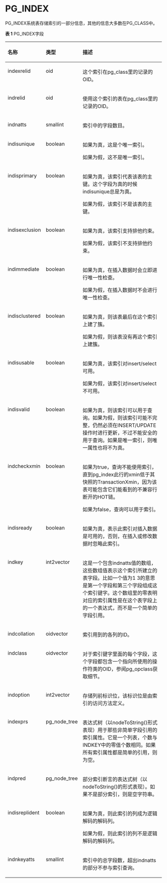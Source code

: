 # PG\_INDEX

PG\_INDEX系统表存储索引的一部分信息，其他的信息大多数在PG\_CLASS中。

**表 1**  PG\_INDEX字段

<a name="zh-cn_topic_0283137672_zh-cn_topic_0237122293_zh-cn_topic_0059777688_t553335b97ca24b16be6f2a8fad19d59a"></a>
<table><thead align="left"><tr id="zh-cn_topic_0283137672_zh-cn_topic_0237122293_zh-cn_topic_0059777688_r77b1feeaf06f47c39276851270d7af5d"><th class="cellrowborder" valign="top" width="16.64%" id="mcps1.2.4.1.1"><p id="zh-cn_topic_0283137672_zh-cn_topic_0237122293_zh-cn_topic_0059777688_a52f340d7cc2141db93937ece7a2eb472"><a name="zh-cn_topic_0283137672_zh-cn_topic_0237122293_zh-cn_topic_0059777688_a52f340d7cc2141db93937ece7a2eb472"></a><a name="zh-cn_topic_0283137672_zh-cn_topic_0237122293_zh-cn_topic_0059777688_a52f340d7cc2141db93937ece7a2eb472"></a>名称</p>
</th>
<th class="cellrowborder" valign="top" width="17.04%" id="mcps1.2.4.1.2"><p id="zh-cn_topic_0283137672_zh-cn_topic_0237122293_zh-cn_topic_0059777688_ab9c8ba4e413e451c80f893467f0a3e4a"><a name="zh-cn_topic_0283137672_zh-cn_topic_0237122293_zh-cn_topic_0059777688_ab9c8ba4e413e451c80f893467f0a3e4a"></a><a name="zh-cn_topic_0283137672_zh-cn_topic_0237122293_zh-cn_topic_0059777688_ab9c8ba4e413e451c80f893467f0a3e4a"></a>类型</p>
</th>
<th class="cellrowborder" valign="top" width="66.32000000000001%" id="mcps1.2.4.1.3"><p id="zh-cn_topic_0283137672_zh-cn_topic_0237122293_zh-cn_topic_0059777688_a120f6b19c1784330a7ccd62dcc61e4a5"><a name="zh-cn_topic_0283137672_zh-cn_topic_0237122293_zh-cn_topic_0059777688_a120f6b19c1784330a7ccd62dcc61e4a5"></a><a name="zh-cn_topic_0283137672_zh-cn_topic_0237122293_zh-cn_topic_0059777688_a120f6b19c1784330a7ccd62dcc61e4a5"></a>描述</p>
</th>
</tr>
</thead>
<tbody><tr id="zh-cn_topic_0283137672_zh-cn_topic_0237122293_zh-cn_topic_0059777688_rda19630333f04264a89ae62d66ca4941"><td class="cellrowborder" valign="top" width="16.64%" headers="mcps1.2.4.1.1 "><p id="zh-cn_topic_0283137672_zh-cn_topic_0237122293_zh-cn_topic_0059777688_a5383bc791c4a4fbc88c372df64f2e0bc"><a name="zh-cn_topic_0283137672_zh-cn_topic_0237122293_zh-cn_topic_0059777688_a5383bc791c4a4fbc88c372df64f2e0bc"></a><a name="zh-cn_topic_0283137672_zh-cn_topic_0237122293_zh-cn_topic_0059777688_a5383bc791c4a4fbc88c372df64f2e0bc"></a>indexrelid</p>
</td>
<td class="cellrowborder" valign="top" width="17.04%" headers="mcps1.2.4.1.2 "><p id="zh-cn_topic_0283137672_zh-cn_topic_0237122293_zh-cn_topic_0059777688_ae85c6d394a324e95ad384d13b6258e28"><a name="zh-cn_topic_0283137672_zh-cn_topic_0237122293_zh-cn_topic_0059777688_ae85c6d394a324e95ad384d13b6258e28"></a><a name="zh-cn_topic_0283137672_zh-cn_topic_0237122293_zh-cn_topic_0059777688_ae85c6d394a324e95ad384d13b6258e28"></a>oid</p>
</td>
<td class="cellrowborder" valign="top" width="66.32000000000001%" headers="mcps1.2.4.1.3 "><p id="zh-cn_topic_0283137672_zh-cn_topic_0237122293_zh-cn_topic_0059777688_abdd4dc14fdfb4464849e008632648e3a"><a name="zh-cn_topic_0283137672_zh-cn_topic_0237122293_zh-cn_topic_0059777688_abdd4dc14fdfb4464849e008632648e3a"></a><a name="zh-cn_topic_0283137672_zh-cn_topic_0237122293_zh-cn_topic_0059777688_abdd4dc14fdfb4464849e008632648e3a"></a>这个索引在pg_class里的记录的OID。</p>
</td>
</tr>
<tr id="zh-cn_topic_0283137672_zh-cn_topic_0237122293_zh-cn_topic_0059777688_r76daafb9724149938d1681b7ad19a4ef"><td class="cellrowborder" valign="top" width="16.64%" headers="mcps1.2.4.1.1 "><p id="zh-cn_topic_0283137672_zh-cn_topic_0237122293_zh-cn_topic_0059777688_a222e176139384534a18ea1157cd862f2"><a name="zh-cn_topic_0283137672_zh-cn_topic_0237122293_zh-cn_topic_0059777688_a222e176139384534a18ea1157cd862f2"></a><a name="zh-cn_topic_0283137672_zh-cn_topic_0237122293_zh-cn_topic_0059777688_a222e176139384534a18ea1157cd862f2"></a>indrelid</p>
</td>
<td class="cellrowborder" valign="top" width="17.04%" headers="mcps1.2.4.1.2 "><p id="zh-cn_topic_0283137672_zh-cn_topic_0237122293_zh-cn_topic_0059777688_a8d7bf386b14f464c9b7a9f6735ba5003"><a name="zh-cn_topic_0283137672_zh-cn_topic_0237122293_zh-cn_topic_0059777688_a8d7bf386b14f464c9b7a9f6735ba5003"></a><a name="zh-cn_topic_0283137672_zh-cn_topic_0237122293_zh-cn_topic_0059777688_a8d7bf386b14f464c9b7a9f6735ba5003"></a>oid</p>
</td>
<td class="cellrowborder" valign="top" width="66.32000000000001%" headers="mcps1.2.4.1.3 "><p id="zh-cn_topic_0283137672_zh-cn_topic_0237122293_zh-cn_topic_0059777688_a993177e8a75d444ea7b170e5d6e08a5f"><a name="zh-cn_topic_0283137672_zh-cn_topic_0237122293_zh-cn_topic_0059777688_a993177e8a75d444ea7b170e5d6e08a5f"></a><a name="zh-cn_topic_0283137672_zh-cn_topic_0237122293_zh-cn_topic_0059777688_a993177e8a75d444ea7b170e5d6e08a5f"></a>使用这个索引的表在pg_class里的记录的OID。</p>
</td>
</tr>
<tr id="zh-cn_topic_0283137672_zh-cn_topic_0237122293_zh-cn_topic_0059777688_r2dfe0cbf429a4350a2fe62e9bab624a4"><td class="cellrowborder" valign="top" width="16.64%" headers="mcps1.2.4.1.1 "><p id="zh-cn_topic_0283137672_zh-cn_topic_0237122293_zh-cn_topic_0059777688_a1a5f47b7c444448b88e60d6d5f5dc121"><a name="zh-cn_topic_0283137672_zh-cn_topic_0237122293_zh-cn_topic_0059777688_a1a5f47b7c444448b88e60d6d5f5dc121"></a><a name="zh-cn_topic_0283137672_zh-cn_topic_0237122293_zh-cn_topic_0059777688_a1a5f47b7c444448b88e60d6d5f5dc121"></a>indnatts</p>
</td>
<td class="cellrowborder" valign="top" width="17.04%" headers="mcps1.2.4.1.2 "><p id="zh-cn_topic_0283137672_zh-cn_topic_0237122293_zh-cn_topic_0059777688_a1f04d6c82aa64d05b44d205b6c14b959"><a name="zh-cn_topic_0283137672_zh-cn_topic_0237122293_zh-cn_topic_0059777688_a1f04d6c82aa64d05b44d205b6c14b959"></a><a name="zh-cn_topic_0283137672_zh-cn_topic_0237122293_zh-cn_topic_0059777688_a1f04d6c82aa64d05b44d205b6c14b959"></a>smallint</p>
</td>
<td class="cellrowborder" valign="top" width="66.32000000000001%" headers="mcps1.2.4.1.3 "><p id="zh-cn_topic_0283137672_zh-cn_topic_0237122293_zh-cn_topic_0059777688_a2d6fd8d03f0d4cd5b2a48c6ce501ed96"><a name="zh-cn_topic_0283137672_zh-cn_topic_0237122293_zh-cn_topic_0059777688_a2d6fd8d03f0d4cd5b2a48c6ce501ed96"></a><a name="zh-cn_topic_0283137672_zh-cn_topic_0237122293_zh-cn_topic_0059777688_a2d6fd8d03f0d4cd5b2a48c6ce501ed96"></a>索引中的字段数目。</p>
</td>
</tr>
<tr id="zh-cn_topic_0283137672_zh-cn_topic_0237122293_zh-cn_topic_0059777688_r34e3244c232740d09d19a1de04094568"><td class="cellrowborder" valign="top" width="16.64%" headers="mcps1.2.4.1.1 "><p id="zh-cn_topic_0283137672_zh-cn_topic_0237122293_zh-cn_topic_0059777688_ad215b838acea44a7826083d333c18bfd"><a name="zh-cn_topic_0283137672_zh-cn_topic_0237122293_zh-cn_topic_0059777688_ad215b838acea44a7826083d333c18bfd"></a><a name="zh-cn_topic_0283137672_zh-cn_topic_0237122293_zh-cn_topic_0059777688_ad215b838acea44a7826083d333c18bfd"></a>indisunique</p>
</td>
<td class="cellrowborder" valign="top" width="17.04%" headers="mcps1.2.4.1.2 "><p id="zh-cn_topic_0283137672_zh-cn_topic_0237122293_zh-cn_topic_0059777688_a6821b1e839444d568f721ba2d8f8458e"><a name="zh-cn_topic_0283137672_zh-cn_topic_0237122293_zh-cn_topic_0059777688_a6821b1e839444d568f721ba2d8f8458e"></a><a name="zh-cn_topic_0283137672_zh-cn_topic_0237122293_zh-cn_topic_0059777688_a6821b1e839444d568f721ba2d8f8458e"></a><span id="zh-cn_topic_0283137672_zh-cn_topic_0237122293_text362112872711"><a name="zh-cn_topic_0283137672_zh-cn_topic_0237122293_text362112872711"></a><a name="zh-cn_topic_0283137672_zh-cn_topic_0237122293_text362112872711"></a>boolean</span></p>
</td>
<td class="cellrowborder" valign="top" width="66.32000000000001%" headers="mcps1.2.4.1.3 "><p id="zh-cn_topic_0283137672_zh-cn_topic_0237122293_zh-cn_topic_0059777688_a40aabb1b82c74dc9acab0e2283b771bd"><a name="zh-cn_topic_0283137672_zh-cn_topic_0237122293_zh-cn_topic_0059777688_a40aabb1b82c74dc9acab0e2283b771bd"></a><a name="zh-cn_topic_0283137672_zh-cn_topic_0237122293_zh-cn_topic_0059777688_a40aabb1b82c74dc9acab0e2283b771bd"></a>如果为真，这是个唯一索引。</p>
<p id="p1598240124913"><a name="p1598240124913"></a><a name="p1598240124913"></a>如果为假，这不是唯一索引。</p>
</td>
</tr>
<tr id="zh-cn_topic_0283137672_zh-cn_topic_0237122293_zh-cn_topic_0059777688_r409491d9b4c9440986aa3f5cc95777ea"><td class="cellrowborder" valign="top" width="16.64%" headers="mcps1.2.4.1.1 "><p id="zh-cn_topic_0283137672_zh-cn_topic_0237122293_zh-cn_topic_0059777688_a83a1664e3826411c8666af8b97ca0ebd"><a name="zh-cn_topic_0283137672_zh-cn_topic_0237122293_zh-cn_topic_0059777688_a83a1664e3826411c8666af8b97ca0ebd"></a><a name="zh-cn_topic_0283137672_zh-cn_topic_0237122293_zh-cn_topic_0059777688_a83a1664e3826411c8666af8b97ca0ebd"></a>indisprimary</p>
</td>
<td class="cellrowborder" valign="top" width="17.04%" headers="mcps1.2.4.1.2 "><p id="zh-cn_topic_0283137672_zh-cn_topic_0237122293_zh-cn_topic_0059777688_a9983fb6a42324fb1a342702813c73974"><a name="zh-cn_topic_0283137672_zh-cn_topic_0237122293_zh-cn_topic_0059777688_a9983fb6a42324fb1a342702813c73974"></a><a name="zh-cn_topic_0283137672_zh-cn_topic_0237122293_zh-cn_topic_0059777688_a9983fb6a42324fb1a342702813c73974"></a><span id="zh-cn_topic_0283137672_zh-cn_topic_0237122293_text186518283274"><a name="zh-cn_topic_0283137672_zh-cn_topic_0237122293_text186518283274"></a><a name="zh-cn_topic_0283137672_zh-cn_topic_0237122293_text186518283274"></a>boolean</span></p>
</td>
<td class="cellrowborder" valign="top" width="66.32000000000001%" headers="mcps1.2.4.1.3 "><p id="zh-cn_topic_0283137672_zh-cn_topic_0237122293_zh-cn_topic_0059777688_a9276fbb2d2fb4236a099fd0a00e94f96"><a name="zh-cn_topic_0283137672_zh-cn_topic_0237122293_zh-cn_topic_0059777688_a9276fbb2d2fb4236a099fd0a00e94f96"></a><a name="zh-cn_topic_0283137672_zh-cn_topic_0237122293_zh-cn_topic_0059777688_a9276fbb2d2fb4236a099fd0a00e94f96"></a>如果为真，该索引代表该表的主键。这个字段为真的时候indisunique总是为真。</p>
<p id="p131492212503"><a name="p131492212503"></a><a name="p131492212503"></a>如果为假，该索引不是该表的主键。</p>
</td>
</tr>
<tr id="zh-cn_topic_0283137672_zh-cn_topic_0237122293_zh-cn_topic_0059777688_r27223efa87c247cab272f0e9afeb9e1b"><td class="cellrowborder" valign="top" width="16.64%" headers="mcps1.2.4.1.1 "><p id="zh-cn_topic_0283137672_zh-cn_topic_0237122293_zh-cn_topic_0059777688_a36f149ac35404f56b796203cf469fec7"><a name="zh-cn_topic_0283137672_zh-cn_topic_0237122293_zh-cn_topic_0059777688_a36f149ac35404f56b796203cf469fec7"></a><a name="zh-cn_topic_0283137672_zh-cn_topic_0237122293_zh-cn_topic_0059777688_a36f149ac35404f56b796203cf469fec7"></a>indisexclusion</p>
</td>
<td class="cellrowborder" valign="top" width="17.04%" headers="mcps1.2.4.1.2 "><p id="zh-cn_topic_0283137672_zh-cn_topic_0237122293_zh-cn_topic_0059777688_a3daad8e698f14ed8ac5579864a14a390"><a name="zh-cn_topic_0283137672_zh-cn_topic_0237122293_zh-cn_topic_0059777688_a3daad8e698f14ed8ac5579864a14a390"></a><a name="zh-cn_topic_0283137672_zh-cn_topic_0237122293_zh-cn_topic_0059777688_a3daad8e698f14ed8ac5579864a14a390"></a><span id="zh-cn_topic_0283137672_zh-cn_topic_0237122293_text45681729152717"><a name="zh-cn_topic_0283137672_zh-cn_topic_0237122293_text45681729152717"></a><a name="zh-cn_topic_0283137672_zh-cn_topic_0237122293_text45681729152717"></a>boolean</span></p>
</td>
<td class="cellrowborder" valign="top" width="66.32000000000001%" headers="mcps1.2.4.1.3 "><p id="zh-cn_topic_0283137672_zh-cn_topic_0237122293_zh-cn_topic_0059777688_a054682b61f34443f91d0a9358f68bfee"><a name="zh-cn_topic_0283137672_zh-cn_topic_0237122293_zh-cn_topic_0059777688_a054682b61f34443f91d0a9358f68bfee"></a><a name="zh-cn_topic_0283137672_zh-cn_topic_0237122293_zh-cn_topic_0059777688_a054682b61f34443f91d0a9358f68bfee"></a>如果为真，该索引支持排他约束。</p>
<p id="p10320154845013"><a name="p10320154845013"></a><a name="p10320154845013"></a>如果为假，该索引不支持排他约束。</p>
</td>
</tr>
<tr id="zh-cn_topic_0283137672_zh-cn_topic_0237122293_zh-cn_topic_0059777688_rfa1693b1812d465aa6aa1eb8e46e2a8b"><td class="cellrowborder" valign="top" width="16.64%" headers="mcps1.2.4.1.1 "><p id="zh-cn_topic_0283137672_zh-cn_topic_0237122293_zh-cn_topic_0059777688_a8ef49acce4c0480f9b560831ed378549"><a name="zh-cn_topic_0283137672_zh-cn_topic_0237122293_zh-cn_topic_0059777688_a8ef49acce4c0480f9b560831ed378549"></a><a name="zh-cn_topic_0283137672_zh-cn_topic_0237122293_zh-cn_topic_0059777688_a8ef49acce4c0480f9b560831ed378549"></a>indimmediate</p>
</td>
<td class="cellrowborder" valign="top" width="17.04%" headers="mcps1.2.4.1.2 "><p id="zh-cn_topic_0283137672_zh-cn_topic_0237122293_zh-cn_topic_0059777688_a06513beb51234a37ad78f583998c0e71"><a name="zh-cn_topic_0283137672_zh-cn_topic_0237122293_zh-cn_topic_0059777688_a06513beb51234a37ad78f583998c0e71"></a><a name="zh-cn_topic_0283137672_zh-cn_topic_0237122293_zh-cn_topic_0059777688_a06513beb51234a37ad78f583998c0e71"></a><span id="zh-cn_topic_0283137672_zh-cn_topic_0237122293_text8310203042716"><a name="zh-cn_topic_0283137672_zh-cn_topic_0237122293_text8310203042716"></a><a name="zh-cn_topic_0283137672_zh-cn_topic_0237122293_text8310203042716"></a>boolean</span></p>
</td>
<td class="cellrowborder" valign="top" width="66.32000000000001%" headers="mcps1.2.4.1.3 "><p id="zh-cn_topic_0283137672_zh-cn_topic_0237122293_zh-cn_topic_0059777688_a5596b2a3b24d485c8a826e34181999d2"><a name="zh-cn_topic_0283137672_zh-cn_topic_0237122293_zh-cn_topic_0059777688_a5596b2a3b24d485c8a826e34181999d2"></a><a name="zh-cn_topic_0283137672_zh-cn_topic_0237122293_zh-cn_topic_0059777688_a5596b2a3b24d485c8a826e34181999d2"></a>如果为真，在插入数据时会立即进行唯一性检查。</p>
<p id="p11173115155117"><a name="p11173115155117"></a><a name="p11173115155117"></a>如果为假，在插入数据时不会进行唯一性检查。</p>
</td>
</tr>
<tr id="zh-cn_topic_0283137672_zh-cn_topic_0237122293_zh-cn_topic_0059777688_r6b2cba9478774b5fb1b86a5ccc1df906"><td class="cellrowborder" valign="top" width="16.64%" headers="mcps1.2.4.1.1 "><p id="zh-cn_topic_0283137672_zh-cn_topic_0237122293_zh-cn_topic_0059777688_a6e8e3e919fd246f7bad3453180693210"><a name="zh-cn_topic_0283137672_zh-cn_topic_0237122293_zh-cn_topic_0059777688_a6e8e3e919fd246f7bad3453180693210"></a><a name="zh-cn_topic_0283137672_zh-cn_topic_0237122293_zh-cn_topic_0059777688_a6e8e3e919fd246f7bad3453180693210"></a>indisclustered</p>
</td>
<td class="cellrowborder" valign="top" width="17.04%" headers="mcps1.2.4.1.2 "><p id="zh-cn_topic_0283137672_zh-cn_topic_0237122293_zh-cn_topic_0059777688_aef6f68b77235493484c9bf7bfa74095e"><a name="zh-cn_topic_0283137672_zh-cn_topic_0237122293_zh-cn_topic_0059777688_aef6f68b77235493484c9bf7bfa74095e"></a><a name="zh-cn_topic_0283137672_zh-cn_topic_0237122293_zh-cn_topic_0059777688_aef6f68b77235493484c9bf7bfa74095e"></a><span id="zh-cn_topic_0283137672_zh-cn_topic_0237122293_text13201331162712"><a name="zh-cn_topic_0283137672_zh-cn_topic_0237122293_text13201331162712"></a><a name="zh-cn_topic_0283137672_zh-cn_topic_0237122293_text13201331162712"></a>boolean</span></p>
</td>
<td class="cellrowborder" valign="top" width="66.32000000000001%" headers="mcps1.2.4.1.3 "><p id="zh-cn_topic_0283137672_zh-cn_topic_0237122293_zh-cn_topic_0059777688_a26e747b0b2ba464ba1de89d4cc49d364"><a name="zh-cn_topic_0283137672_zh-cn_topic_0237122293_zh-cn_topic_0059777688_a26e747b0b2ba464ba1de89d4cc49d364"></a><a name="zh-cn_topic_0283137672_zh-cn_topic_0237122293_zh-cn_topic_0059777688_a26e747b0b2ba464ba1de89d4cc49d364"></a>如果为真，则该表最后在这个索引上建了簇。</p>
<p id="p4106043175113"><a name="p4106043175113"></a><a name="p4106043175113"></a>如果为假，则该表没有再这个索引上建簇。</p>
</td>
</tr>
<tr id="zh-cn_topic_0283137672_zh-cn_topic_0237122293_zh-cn_topic_0059777688_r6ac01e895ae844458ed48a4c146e1c10"><td class="cellrowborder" valign="top" width="16.64%" headers="mcps1.2.4.1.1 "><p id="zh-cn_topic_0283137672_zh-cn_topic_0237122293_zh-cn_topic_0059777688_a2eb57e5d1cba432b9f255adf526bfa1c"><a name="zh-cn_topic_0283137672_zh-cn_topic_0237122293_zh-cn_topic_0059777688_a2eb57e5d1cba432b9f255adf526bfa1c"></a><a name="zh-cn_topic_0283137672_zh-cn_topic_0237122293_zh-cn_topic_0059777688_a2eb57e5d1cba432b9f255adf526bfa1c"></a>indisusable</p>
</td>
<td class="cellrowborder" valign="top" width="17.04%" headers="mcps1.2.4.1.2 "><p id="zh-cn_topic_0283137672_zh-cn_topic_0237122293_zh-cn_topic_0059777688_a70815f306d17411aa87c22a66ead38ea"><a name="zh-cn_topic_0283137672_zh-cn_topic_0237122293_zh-cn_topic_0059777688_a70815f306d17411aa87c22a66ead38ea"></a><a name="zh-cn_topic_0283137672_zh-cn_topic_0237122293_zh-cn_topic_0059777688_a70815f306d17411aa87c22a66ead38ea"></a><span id="zh-cn_topic_0283137672_zh-cn_topic_0237122293_text1179419315278"><a name="zh-cn_topic_0283137672_zh-cn_topic_0237122293_text1179419315278"></a><a name="zh-cn_topic_0283137672_zh-cn_topic_0237122293_text1179419315278"></a>boolean</span></p>
</td>
<td class="cellrowborder" valign="top" width="66.32000000000001%" headers="mcps1.2.4.1.3 "><p id="zh-cn_topic_0283137672_zh-cn_topic_0237122293_zh-cn_topic_0059777688_a1e9a2842d3764e9bb00b09f4168e664d"><a name="zh-cn_topic_0283137672_zh-cn_topic_0237122293_zh-cn_topic_0059777688_a1e9a2842d3764e9bb00b09f4168e664d"></a><a name="zh-cn_topic_0283137672_zh-cn_topic_0237122293_zh-cn_topic_0059777688_a1e9a2842d3764e9bb00b09f4168e664d"></a>如果为真，该索引对insert/select可用。</p>
<p id="p39758146529"><a name="p39758146529"></a><a name="p39758146529"></a>如果为假，该索引对insert/select不可用。</p>
</td>
</tr>
<tr id="zh-cn_topic_0283137672_zh-cn_topic_0237122293_zh-cn_topic_0059777688_rfbd6327b187142b28312d9a913cba409"><td class="cellrowborder" valign="top" width="16.64%" headers="mcps1.2.4.1.1 "><p id="zh-cn_topic_0283137672_zh-cn_topic_0237122293_zh-cn_topic_0059777688_ac88ecdc2f42e4245ac3891dbb9cf7131"><a name="zh-cn_topic_0283137672_zh-cn_topic_0237122293_zh-cn_topic_0059777688_ac88ecdc2f42e4245ac3891dbb9cf7131"></a><a name="zh-cn_topic_0283137672_zh-cn_topic_0237122293_zh-cn_topic_0059777688_ac88ecdc2f42e4245ac3891dbb9cf7131"></a>indisvalid</p>
</td>
<td class="cellrowborder" valign="top" width="17.04%" headers="mcps1.2.4.1.2 "><p id="zh-cn_topic_0283137672_zh-cn_topic_0237122293_zh-cn_topic_0059777688_a6920cadae3cc4370a94125229a00f639"><a name="zh-cn_topic_0283137672_zh-cn_topic_0237122293_zh-cn_topic_0059777688_a6920cadae3cc4370a94125229a00f639"></a><a name="zh-cn_topic_0283137672_zh-cn_topic_0237122293_zh-cn_topic_0059777688_a6920cadae3cc4370a94125229a00f639"></a><span id="zh-cn_topic_0283137672_zh-cn_topic_0237122293_text2479532172713"><a name="zh-cn_topic_0283137672_zh-cn_topic_0237122293_text2479532172713"></a><a name="zh-cn_topic_0283137672_zh-cn_topic_0237122293_text2479532172713"></a>boolean</span></p>
</td>
<td class="cellrowborder" valign="top" width="66.32000000000001%" headers="mcps1.2.4.1.3 "><p id="zh-cn_topic_0283137672_zh-cn_topic_0237122293_zh-cn_topic_0059777688_aa446b985bd22483cab2182807d854aa5"><a name="zh-cn_topic_0283137672_zh-cn_topic_0237122293_zh-cn_topic_0059777688_aa446b985bd22483cab2182807d854aa5"></a><a name="zh-cn_topic_0283137672_zh-cn_topic_0237122293_zh-cn_topic_0059777688_aa446b985bd22483cab2182807d854aa5"></a>如果为真，则该索引可以用于查询。如果为假，则该索引可能不完整，仍然必须在INSERT/UPDATE操作时进行更新，不过不能安全的用于查询。如果是唯一索引，则唯一属性也将不为真。</p>
</td>
</tr>
<tr id="zh-cn_topic_0283137672_zh-cn_topic_0237122293_zh-cn_topic_0059777688_r9af4055f031e45369e14691d4cf7088b"><td class="cellrowborder" valign="top" width="16.64%" headers="mcps1.2.4.1.1 "><p id="zh-cn_topic_0283137672_zh-cn_topic_0237122293_zh-cn_topic_0059777688_a324a23d89c3844159c6c26d6e6154502"><a name="zh-cn_topic_0283137672_zh-cn_topic_0237122293_zh-cn_topic_0059777688_a324a23d89c3844159c6c26d6e6154502"></a><a name="zh-cn_topic_0283137672_zh-cn_topic_0237122293_zh-cn_topic_0059777688_a324a23d89c3844159c6c26d6e6154502"></a>indcheckxmin</p>
</td>
<td class="cellrowborder" valign="top" width="17.04%" headers="mcps1.2.4.1.2 "><p id="zh-cn_topic_0283137672_zh-cn_topic_0237122293_zh-cn_topic_0059777688_a43ac01fee092490f9d249381cc5a1176"><a name="zh-cn_topic_0283137672_zh-cn_topic_0237122293_zh-cn_topic_0059777688_a43ac01fee092490f9d249381cc5a1176"></a><a name="zh-cn_topic_0283137672_zh-cn_topic_0237122293_zh-cn_topic_0059777688_a43ac01fee092490f9d249381cc5a1176"></a><span id="zh-cn_topic_0283137672_zh-cn_topic_0237122293_text14210534102712"><a name="zh-cn_topic_0283137672_zh-cn_topic_0237122293_text14210534102712"></a><a name="zh-cn_topic_0283137672_zh-cn_topic_0237122293_text14210534102712"></a>boolean</span></p>
</td>
<td class="cellrowborder" valign="top" width="66.32000000000001%" headers="mcps1.2.4.1.3 "><p id="zh-cn_topic_0283137672_zh-cn_topic_0237122293_zh-cn_topic_0059777688_afc8aba22c59b4de3835818d70342b2d3"><a name="zh-cn_topic_0283137672_zh-cn_topic_0237122293_zh-cn_topic_0059777688_afc8aba22c59b4de3835818d70342b2d3"></a><a name="zh-cn_topic_0283137672_zh-cn_topic_0237122293_zh-cn_topic_0059777688_afc8aba22c59b4de3835818d70342b2d3"></a>如果为true，查询不能使用索引，直到pg_index此行的xmin低于其快照的TransactionXmin，因为该表可能包含它们能看到的不兼容行断开的HOT链。</p>
<p id="p20263357205212"><a name="p20263357205212"></a><a name="p20263357205212"></a>如果为false，查询可以用于索引。</p>
</td>
</tr>
<tr id="zh-cn_topic_0283137672_zh-cn_topic_0237122293_zh-cn_topic_0059777688_re29311ced40740ce995d05a0f1b0e641"><td class="cellrowborder" valign="top" width="16.64%" headers="mcps1.2.4.1.1 "><p id="zh-cn_topic_0283137672_zh-cn_topic_0237122293_zh-cn_topic_0059777688_ad4ff222c8fa24277838ba72b74b41834"><a name="zh-cn_topic_0283137672_zh-cn_topic_0237122293_zh-cn_topic_0059777688_ad4ff222c8fa24277838ba72b74b41834"></a><a name="zh-cn_topic_0283137672_zh-cn_topic_0237122293_zh-cn_topic_0059777688_ad4ff222c8fa24277838ba72b74b41834"></a>indisready</p>
</td>
<td class="cellrowborder" valign="top" width="17.04%" headers="mcps1.2.4.1.2 "><p id="zh-cn_topic_0283137672_zh-cn_topic_0237122293_zh-cn_topic_0059777688_a2709f69cdf8e4aa1b740dc20f2f20424"><a name="zh-cn_topic_0283137672_zh-cn_topic_0237122293_zh-cn_topic_0059777688_a2709f69cdf8e4aa1b740dc20f2f20424"></a><a name="zh-cn_topic_0283137672_zh-cn_topic_0237122293_zh-cn_topic_0059777688_a2709f69cdf8e4aa1b740dc20f2f20424"></a><span id="zh-cn_topic_0283137672_zh-cn_topic_0237122293_text1498013344277"><a name="zh-cn_topic_0283137672_zh-cn_topic_0237122293_text1498013344277"></a><a name="zh-cn_topic_0283137672_zh-cn_topic_0237122293_text1498013344277"></a>boolean</span></p>
</td>
<td class="cellrowborder" valign="top" width="66.32000000000001%" headers="mcps1.2.4.1.3 "><p id="zh-cn_topic_0283137672_zh-cn_topic_0237122293_zh-cn_topic_0059777688_aabc2b6e26777411bb5ee8262d99d9e42"><a name="zh-cn_topic_0283137672_zh-cn_topic_0237122293_zh-cn_topic_0059777688_aabc2b6e26777411bb5ee8262d99d9e42"></a><a name="zh-cn_topic_0283137672_zh-cn_topic_0237122293_zh-cn_topic_0059777688_aabc2b6e26777411bb5ee8262d99d9e42"></a>如果为真，表示此索引对插入数据是可用的，否则，在插入或修改数据时忽略此索引。</p>
</td>
</tr>
<tr id="zh-cn_topic_0283137672_zh-cn_topic_0237122293_zh-cn_topic_0059777688_rc0608e1fefd14ee0b3d16034e3000328"><td class="cellrowborder" valign="top" width="16.64%" headers="mcps1.2.4.1.1 "><p id="zh-cn_topic_0283137672_zh-cn_topic_0237122293_zh-cn_topic_0059777688_adfa31801724b4a258dcb4e6fbebbd3e0"><a name="zh-cn_topic_0283137672_zh-cn_topic_0237122293_zh-cn_topic_0059777688_adfa31801724b4a258dcb4e6fbebbd3e0"></a><a name="zh-cn_topic_0283137672_zh-cn_topic_0237122293_zh-cn_topic_0059777688_adfa31801724b4a258dcb4e6fbebbd3e0"></a>indkey</p>
</td>
<td class="cellrowborder" valign="top" width="17.04%" headers="mcps1.2.4.1.2 "><p id="zh-cn_topic_0283137672_zh-cn_topic_0237122293_zh-cn_topic_0059777688_a5780cd793ce34403b78b955ee548ab69"><a name="zh-cn_topic_0283137672_zh-cn_topic_0237122293_zh-cn_topic_0059777688_a5780cd793ce34403b78b955ee548ab69"></a><a name="zh-cn_topic_0283137672_zh-cn_topic_0237122293_zh-cn_topic_0059777688_a5780cd793ce34403b78b955ee548ab69"></a>int2vector</p>
</td>
<td class="cellrowborder" valign="top" width="66.32000000000001%" headers="mcps1.2.4.1.3 "><p id="zh-cn_topic_0283137672_zh-cn_topic_0237122293_zh-cn_topic_0059777688_af5eb10fa3b414c1cb93517e6629db692"><a name="zh-cn_topic_0283137672_zh-cn_topic_0237122293_zh-cn_topic_0059777688_af5eb10fa3b414c1cb93517e6629db692"></a><a name="zh-cn_topic_0283137672_zh-cn_topic_0237122293_zh-cn_topic_0059777688_af5eb10fa3b414c1cb93517e6629db692"></a>这是一个包含indnatts值的数组，这些数组值表示这个索引所建立的表字段。比如一个值为1 3的意思是第一个字段和第三个字段组成这个索引键字。这个数组里的零表明对应的索引属性是在这个表字段上的一个表达式，而不是一个简单的字段引用。</p>
</td>
</tr>
<tr id="zh-cn_topic_0283137672_zh-cn_topic_0237122293_zh-cn_topic_0059777688_r9bccf795166c433f99d702e7e4914bbe"><td class="cellrowborder" valign="top" width="16.64%" headers="mcps1.2.4.1.1 "><p id="zh-cn_topic_0283137672_zh-cn_topic_0237122293_zh-cn_topic_0059777688_a459531d4164647be96773cf257d8cb3b"><a name="zh-cn_topic_0283137672_zh-cn_topic_0237122293_zh-cn_topic_0059777688_a459531d4164647be96773cf257d8cb3b"></a><a name="zh-cn_topic_0283137672_zh-cn_topic_0237122293_zh-cn_topic_0059777688_a459531d4164647be96773cf257d8cb3b"></a>indcollation</p>
</td>
<td class="cellrowborder" valign="top" width="17.04%" headers="mcps1.2.4.1.2 "><p id="zh-cn_topic_0283137672_zh-cn_topic_0237122293_zh-cn_topic_0059777688_aab9e11908d804af482c6ee3cdf10457b"><a name="zh-cn_topic_0283137672_zh-cn_topic_0237122293_zh-cn_topic_0059777688_aab9e11908d804af482c6ee3cdf10457b"></a><a name="zh-cn_topic_0283137672_zh-cn_topic_0237122293_zh-cn_topic_0059777688_aab9e11908d804af482c6ee3cdf10457b"></a>oidvector</p>
<p id="zh-cn_topic_0283137672_zh-cn_topic_0237122293_zh-cn_topic_0059777688_a6948d083ab69439ab0d5b31d637d21e9"><a name="zh-cn_topic_0283137672_zh-cn_topic_0237122293_zh-cn_topic_0059777688_a6948d083ab69439ab0d5b31d637d21e9"></a><a name="zh-cn_topic_0283137672_zh-cn_topic_0237122293_zh-cn_topic_0059777688_a6948d083ab69439ab0d5b31d637d21e9"></a></p>
</td>
<td class="cellrowborder" valign="top" width="66.32000000000001%" headers="mcps1.2.4.1.3 "><p id="zh-cn_topic_0283137672_zh-cn_topic_0237122293_zh-cn_topic_0059777688_aa16affacd7ea4979b27420fc7cb88937"><a name="zh-cn_topic_0283137672_zh-cn_topic_0237122293_zh-cn_topic_0059777688_aa16affacd7ea4979b27420fc7cb88937"></a><a name="zh-cn_topic_0283137672_zh-cn_topic_0237122293_zh-cn_topic_0059777688_aa16affacd7ea4979b27420fc7cb88937"></a>索引用到的各列的ID。</p>
</td>
</tr>
<tr id="zh-cn_topic_0283137672_zh-cn_topic_0237122293_zh-cn_topic_0059777688_rba42f9b30226419481a1ac6f2fbfee97"><td class="cellrowborder" valign="top" width="16.64%" headers="mcps1.2.4.1.1 "><p id="zh-cn_topic_0283137672_zh-cn_topic_0237122293_zh-cn_topic_0059777688_a34b634659211446ca4fc8d6266a0b512"><a name="zh-cn_topic_0283137672_zh-cn_topic_0237122293_zh-cn_topic_0059777688_a34b634659211446ca4fc8d6266a0b512"></a><a name="zh-cn_topic_0283137672_zh-cn_topic_0237122293_zh-cn_topic_0059777688_a34b634659211446ca4fc8d6266a0b512"></a>indclass</p>
</td>
<td class="cellrowborder" valign="top" width="17.04%" headers="mcps1.2.4.1.2 "><p id="zh-cn_topic_0283137672_zh-cn_topic_0237122293_zh-cn_topic_0059777688_a26d6623040f44bfabcbeeae8123a9446"><a name="zh-cn_topic_0283137672_zh-cn_topic_0237122293_zh-cn_topic_0059777688_a26d6623040f44bfabcbeeae8123a9446"></a><a name="zh-cn_topic_0283137672_zh-cn_topic_0237122293_zh-cn_topic_0059777688_a26d6623040f44bfabcbeeae8123a9446"></a>oidvector</p>
</td>
<td class="cellrowborder" valign="top" width="66.32000000000001%" headers="mcps1.2.4.1.3 "><p id="zh-cn_topic_0283137672_zh-cn_topic_0237122293_zh-cn_topic_0059777688_a4ed9429370a94feda34f6343ed92427d"><a name="zh-cn_topic_0283137672_zh-cn_topic_0237122293_zh-cn_topic_0059777688_a4ed9429370a94feda34f6343ed92427d"></a><a name="zh-cn_topic_0283137672_zh-cn_topic_0237122293_zh-cn_topic_0059777688_a4ed9429370a94feda34f6343ed92427d"></a>对于索引键字里面的每个字段，这个字段都包含一个指向所使用的操作符类的OID，参阅pg_opclass获取细节。</p>
</td>
</tr>
<tr id="zh-cn_topic_0283137672_zh-cn_topic_0237122293_zh-cn_topic_0059777688_r221671e0c94f4e7980248eaa9e9bb157"><td class="cellrowborder" valign="top" width="16.64%" headers="mcps1.2.4.1.1 "><p id="zh-cn_topic_0283137672_zh-cn_topic_0237122293_zh-cn_topic_0059777688_a7d86901b2de94ad694e60f1a32d57f5d"><a name="zh-cn_topic_0283137672_zh-cn_topic_0237122293_zh-cn_topic_0059777688_a7d86901b2de94ad694e60f1a32d57f5d"></a><a name="zh-cn_topic_0283137672_zh-cn_topic_0237122293_zh-cn_topic_0059777688_a7d86901b2de94ad694e60f1a32d57f5d"></a>indoption</p>
</td>
<td class="cellrowborder" valign="top" width="17.04%" headers="mcps1.2.4.1.2 "><p id="zh-cn_topic_0283137672_zh-cn_topic_0237122293_zh-cn_topic_0059777688_ac3995bc7a0e54e42a0ff7e8bb54310ae"><a name="zh-cn_topic_0283137672_zh-cn_topic_0237122293_zh-cn_topic_0059777688_ac3995bc7a0e54e42a0ff7e8bb54310ae"></a><a name="zh-cn_topic_0283137672_zh-cn_topic_0237122293_zh-cn_topic_0059777688_ac3995bc7a0e54e42a0ff7e8bb54310ae"></a>int2vector</p>
</td>
<td class="cellrowborder" valign="top" width="66.32000000000001%" headers="mcps1.2.4.1.3 "><p id="zh-cn_topic_0283137672_zh-cn_topic_0237122293_zh-cn_topic_0059777688_a2721018a6b8040fbb788d9058ddc2f55"><a name="zh-cn_topic_0283137672_zh-cn_topic_0237122293_zh-cn_topic_0059777688_a2721018a6b8040fbb788d9058ddc2f55"></a><a name="zh-cn_topic_0283137672_zh-cn_topic_0237122293_zh-cn_topic_0059777688_a2721018a6b8040fbb788d9058ddc2f55"></a>存储列前标识位，该标识位是由索引的访问方法定义。</p>
</td>
</tr>
<tr id="zh-cn_topic_0283137672_zh-cn_topic_0237122293_zh-cn_topic_0059777688_r4fbecf48c8444af7993f3c3cbbf0a634"><td class="cellrowborder" valign="top" width="16.64%" headers="mcps1.2.4.1.1 "><p id="zh-cn_topic_0283137672_zh-cn_topic_0237122293_zh-cn_topic_0059777688_ac74d6046c4d54bb39dd67769f7b06eb2"><a name="zh-cn_topic_0283137672_zh-cn_topic_0237122293_zh-cn_topic_0059777688_ac74d6046c4d54bb39dd67769f7b06eb2"></a><a name="zh-cn_topic_0283137672_zh-cn_topic_0237122293_zh-cn_topic_0059777688_ac74d6046c4d54bb39dd67769f7b06eb2"></a>indexprs</p>
</td>
<td class="cellrowborder" valign="top" width="17.04%" headers="mcps1.2.4.1.2 "><p id="zh-cn_topic_0283137672_zh-cn_topic_0237122293_zh-cn_topic_0059777688_a2fb397b9294943c6b1e981cabcae7525"><a name="zh-cn_topic_0283137672_zh-cn_topic_0237122293_zh-cn_topic_0059777688_a2fb397b9294943c6b1e981cabcae7525"></a><a name="zh-cn_topic_0283137672_zh-cn_topic_0237122293_zh-cn_topic_0059777688_a2fb397b9294943c6b1e981cabcae7525"></a>pg_node_tree</p>
</td>
<td class="cellrowborder" valign="top" width="66.32000000000001%" headers="mcps1.2.4.1.3 "><p id="zh-cn_topic_0283137672_zh-cn_topic_0237122293_zh-cn_topic_0059777688_a4b3d4cffafe74f339cc0ab0d197994b0"><a name="zh-cn_topic_0283137672_zh-cn_topic_0237122293_zh-cn_topic_0059777688_a4b3d4cffafe74f339cc0ab0d197994b0"></a><a name="zh-cn_topic_0283137672_zh-cn_topic_0237122293_zh-cn_topic_0059777688_a4b3d4cffafe74f339cc0ab0d197994b0"></a>表达式树（以nodeToString()形式表现）用于那些非简单字段引用的索引属性。它是一个列表，个数与INDKEY中的零值个数相同。如果所有索引属性都是简单的引用，则为空。</p>
</td>
</tr>
<tr id="zh-cn_topic_0283137672_zh-cn_topic_0237122293_zh-cn_topic_0059777688_rdd8ad769e3a74f02bfe6fd8222ddf784"><td class="cellrowborder" valign="top" width="16.64%" headers="mcps1.2.4.1.1 "><p id="zh-cn_topic_0283137672_zh-cn_topic_0237122293_zh-cn_topic_0059777688_a0dec360d33d6459992b80bf48b556931"><a name="zh-cn_topic_0283137672_zh-cn_topic_0237122293_zh-cn_topic_0059777688_a0dec360d33d6459992b80bf48b556931"></a><a name="zh-cn_topic_0283137672_zh-cn_topic_0237122293_zh-cn_topic_0059777688_a0dec360d33d6459992b80bf48b556931"></a>indpred</p>
</td>
<td class="cellrowborder" valign="top" width="17.04%" headers="mcps1.2.4.1.2 "><p id="zh-cn_topic_0283137672_zh-cn_topic_0237122293_zh-cn_topic_0059777688_a8bae3012f74e4a65bba84de32fc1d46f"><a name="zh-cn_topic_0283137672_zh-cn_topic_0237122293_zh-cn_topic_0059777688_a8bae3012f74e4a65bba84de32fc1d46f"></a><a name="zh-cn_topic_0283137672_zh-cn_topic_0237122293_zh-cn_topic_0059777688_a8bae3012f74e4a65bba84de32fc1d46f"></a>pg_node_tree</p>
</td>
<td class="cellrowborder" valign="top" width="66.32000000000001%" headers="mcps1.2.4.1.3 "><p id="zh-cn_topic_0283137672_zh-cn_topic_0237122293_zh-cn_topic_0059777688_a16ca22d9dc09405c9b72f95bc4cb108c"><a name="zh-cn_topic_0283137672_zh-cn_topic_0237122293_zh-cn_topic_0059777688_a16ca22d9dc09405c9b72f95bc4cb108c"></a><a name="zh-cn_topic_0283137672_zh-cn_topic_0237122293_zh-cn_topic_0059777688_a16ca22d9dc09405c9b72f95bc4cb108c"></a>部分索引断言的表达式树（以nodeToString()的形式表现）。如果不是部分索引，则是空字符串。</p>
</td>
</tr>
<tr id="zh-cn_topic_0283137672_zh-cn_topic_0237122293_row0732152919557"><td class="cellrowborder" valign="top" width="16.64%" headers="mcps1.2.4.1.1 "><p id="zh-cn_topic_0283137672_zh-cn_topic_0237122293_p973362945511"><a name="zh-cn_topic_0283137672_zh-cn_topic_0237122293_p973362945511"></a><a name="zh-cn_topic_0283137672_zh-cn_topic_0237122293_p973362945511"></a>indisreplident</p>
</td>
<td class="cellrowborder" valign="top" width="17.04%" headers="mcps1.2.4.1.2 "><p id="zh-cn_topic_0283137672_zh-cn_topic_0237122293_p147331629175510"><a name="zh-cn_topic_0283137672_zh-cn_topic_0237122293_p147331629175510"></a><a name="zh-cn_topic_0283137672_zh-cn_topic_0237122293_p147331629175510"></a><span id="zh-cn_topic_0283137672_zh-cn_topic_0237122293_text877737212"><a name="zh-cn_topic_0283137672_zh-cn_topic_0237122293_text877737212"></a><a name="zh-cn_topic_0283137672_zh-cn_topic_0237122293_text877737212"></a>boolean</span></p>
</td>
<td class="cellrowborder" valign="top" width="66.32000000000001%" headers="mcps1.2.4.1.3 "><p id="zh-cn_topic_0283137672_zh-cn_topic_0237122293_p373372945519"><a name="zh-cn_topic_0283137672_zh-cn_topic_0237122293_p373372945519"></a><a name="zh-cn_topic_0283137672_zh-cn_topic_0237122293_p373372945519"></a>如果为真，则此索引的列成为逻辑解码的解码列。</p>
<p id="p1592919855319"><a name="p1592919855319"></a><a name="p1592919855319"></a>如果为假，则此索引的列不是逻辑解码的解码列。</p>
</td>
</tr>
<tr id="row16501010404"><td class="cellrowborder" valign="top" width="16.64%" headers="mcps1.2.4.1.1 "><p id="p86518101709"><a name="p86518101709"></a><a name="p86518101709"></a>indnkeyatts</p>
</td>
<td class="cellrowborder" valign="top" width="17.04%" headers="mcps1.2.4.1.2 "><p id="p36516107017"><a name="p36516107017"></a><a name="p36516107017"></a>smallint</p>
</td>
<td class="cellrowborder" valign="top" width="66.32000000000001%" headers="mcps1.2.4.1.3 "><p id="p1065161015012"><a name="p1065161015012"></a><a name="p1065161015012"></a>索引中的总字段数，超出indnatts的部分不参与索引查询。</p>
</td>
</tr>
</tbody>
</table>

